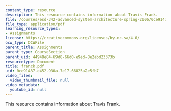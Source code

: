 ```yaml
---
content_type: resource
description: This resource contains information about Travis Frank.
file: /courses/esd-342-advanced-system-architecture-spring-2006/0ce91437e452930a7e1766825a2e5fb7_franck.pdf
file_type: application/pdf
learning_resource_types:
- Assignments
license: https://creativecommons.org/licenses/by-nc-sa/4.0/
ocw_type: OCWFile
parent_title: Assignments
parent_type: CourseSection
parent_uid: 44948e84-69d8-66d0-e9ed-8e2abd23373b
resourcetype: Document
title: franck.pdf
uid: 0ce91437-e452-930a-7e17-66825a2e5fb7
video_files:
  video_thumbnail_file: null
video_metadata:
  youtube_id: null
---
```

This resource contains information about Travis Frank.